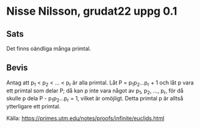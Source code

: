 # Nisse Nilsson, grudat22 uppg 0.1

## Sats

Det finns oändliga många primtal.

## Bevis

Antag att p<sub>1</sub> < p<sub>2</sub>  < ... < p<sub>r</sub> är alla primtal.
Låt P = p<sub>1</sub>p<sub>2</sub>...p<sub>r</sub> + 1 och
låt p vara ett primtal som delar P;
då kan p inte vara något av p<sub>1</sub>, p<sub>2</sub>, ..., p<sub>r</sub>,
för då skulle p dela P - p<sub>1</sub>p<sub>2</sub>...p<sub>r</sub> = 1,
vilket är omöjligt. Detta primtal p är alltså ytterligare ett primtal.

Källa: https://primes.utm.edu/notes/proofs/infinite/euclids.html
